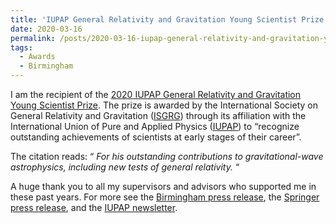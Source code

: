 ```yaml
---
title: 'IUPAP General Relativity and Gravitation Young Scientist Prize'
date: 2020-03-16
permalink: /posts/2020-03-16-iupap-general-relativity-and-gravitation-young-scientist-prize
tags:
  - Awards
  - Birmingham
---
```


I am the recipient of the [2020 IUPAP General Relativity and Gravitation Young Scientist Prize](<http://www.isgrg.org/IUPAPprize.php>). The prize is awarded by the International Society on General Relativity and Gravitation ([ISGRG](<http://www.isgrg.org/>)) through its affiliation with the International Union of Pure and Applied Physics ([IUPAP](<https://iupap.org/>)) to “recognize outstanding achievements of scientists at early stages of their career”. 

The citation reads: “ _For his outstanding contributions to gravitational-wave astrophysics, including new tests of general relativity._ “

A huge thank you to all my supervisors and advisors who supported me in these past years. For more see the [Birmingham press release](<https://www.birmingham.ac.uk/news/latest/2020/03/birmingham-scientist-recognised-with-international-physics-prize.aspx>), the [Springer press release](<https://www.springer.com/gp/livingreviews/relativity/news/2020-iupap-young-scientist-prize-awarded-to-davide-gerosa/17805338>), and the [IUPAP newsletter](<https://iupap.org/wp-content/uploads/2021/02/IUPAP_June2020_low.pdf>).

